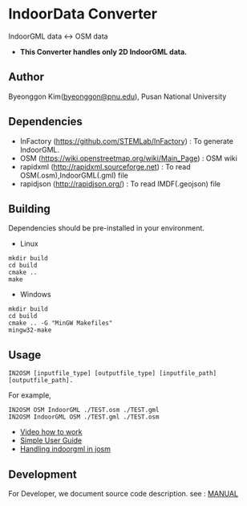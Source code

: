 # IndoorData Converter

IndoorGML data <-> OSM data
* **This Converter handles only 2D IndoorGML data.**

## Author
Byeonggon Kim(byeonggon@pnu.edu), Pusan National University

## Dependencies
- InFactory (https://github.com/STEMLab/InFactory) : To generate IndoorGML.
- OSM (https://wiki.openstreetmap.org/wiki/Main_Page) : OSM wiki
- rapidxml (http://rapidxml.sourceforge.net) : To read OSM(.osm),IndoorGML(.gml) file
- rapidjson (http://rapidjson.org/) :  To read IMDF(.geojson) file
## Building

Dependencies should be pre-installed in your environment.
- Linux
```
mkdir build
cd build
cmake ..
make
```
- Windows
```
mkdir build
cd build
cmake .. -G "MinGW Makefiles"
mingw32-make
```
## Usage

```
IN2OSM [inputfile_type] [outputfile_type] [inputfile_path] [outputfile_path].
```

For example,

```
IN2OSM OSM IndoorGML ./TEST.osm ./TEST.gml
IN2OSM IndoorGML OSM ./TEST.gml ./TEST.osm
```

-   [Video how to work](https://youtu.be/xzT3sgQjprg)<br>
-   [Simple User Guide](https://github.com/STEMLab/IN2OSM/blob/master/GUIDE/index.md)<br>
-   [Handling indoorgml in josm](https://github.com/STEMLab/IN2OSM/blob/master/GUIDE/IndoorGML_JOSM.md)

## Development
For Developer, we document source code description. see : [MANUAL](https://stemlab.github.io/IN2OSM/)
